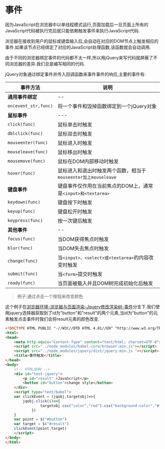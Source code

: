 
# 事件

因为JavaScript在浏览器中以单线程模式运行,页面加载后一旦页面上所有的JavaScript代码被执行完后就只能依赖触发事件来执行JavaScript代码.

浏览器在接收到用户的鼠标或键盘输入后,会自动在对应的DOM节点上触发相应的事件.如果该节点已经绑定了对应的JavaScript处理函数,该函数就会自动调用.

由于不同的浏览器绑定事件的代码都不太一样,所以用jQuery来写代码就屏蔽了不同浏览器的差异.我们总是编写相同的代码.

jQuery对象通过绑定事件并传入回调函数来事件事件的响应,主要的事件有:


事件方法|说明
---|---
**通用事件绑定**|--
`on(event_str,func)`|将一个事件和毁掉函数绑定到一个jQuery对象
**鼠标事件**|---
`click(func)`|鼠标单击时触发
`dblclick(func)`|鼠标双击时触发
`mouseenter(func)`|鼠标进入时触发
`mouseleave(func)`|鼠标移出时触发
`mousemove(func)`|鼠标在DOM内部移动时触发
`hover(func)`|鼠标进入和退出时触发两个函数，相当于`mouseenter加上mouseleave`
**键盘事件**|键盘事件仅作用在当前焦点的DOM上，通常是`<input>和<textarea>`
`keydown(func)`|键盘按下时触发
`keyup(func)`|键盘松开时触发
`keypress(func)`|按一次键后触发
**其他事件**|--
`focus(func)`|当DOM获得焦点时触发
`blur(func)`|当DOM失去焦点时触发
`change(func)`|当`<input>、<select>或<textarea>`的内容改变时触发
`submit(func)`|当`<form>`提交时触发
`ready(func)`|当页面被载入并且DOM树完成初始化后触发

> 例子:通过点击一个按钮来改变颜色

这个例子在[浏览器环境-浏览器与页面渲染-Jquery修改渲染树-事件](https://github.com/hsz1273327/TutorialForJavascript/tree/%E6%B5%8F%E8%A7%88%E5%99%A8%E7%8E%AF%E5%A2%83-%E6%B5%8F%E8%A7%88%E5%99%A8%E4%B8%8E%E9%A1%B5%E9%9D%A2%E6%B8%B2%E6%9F%93-Jquery%E4%BF%AE%E6%94%B9%E6%B8%B2%E6%9F%93%E6%A0%91-%E4%BA%8B%E4%BB%B6)分支下.我们使用jquery选择器获取到了id为"button"和"result"的两个元素,当id为"button"的元素触发点击事件时我们会将result元素的颜色改变.

```html
<!DOCTYPE HTML PUBLIC "-//W3C//DTD HTML 4.01//EN" "http://www.w3.org/TR/html4/strict.dtd";>
<html>
<head>
    <meta http-equiv="Content-Type" content="text/html; charset=UTF-8">
    <script src="../node_modules/babel-core/browser.min.js"></script>
    <script src="../node_modules/jquery/dist/jquery.min.js "></script>
    <title>事件触发</title>
</head>
<body>
    <!-- HTML结构 -->
    <div id="test-jquery">
        <p id="result" >JavaScript</p>
        <button id="button">change style</button>
    </div>
    <script type="text/babel">
    var clickEvent = (jqobj,targetobj)=>{
        jqobj.click(()=>{
                targetobj.css("color","red").css("background-color","#ffd351")
            })
    }
    var point = $("#button")
    var target = $("#result")
    clickEvent(point,target)
    </script>
</body>
</html>
```

